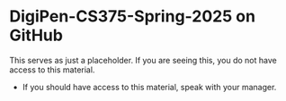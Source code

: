 # DigiPen-CS375-Spring-2025 on GitHub

This serves as just a placeholder.  If you are seeing this, you do not have access to this material.
- If you should have access to this material, speak with your manager.
